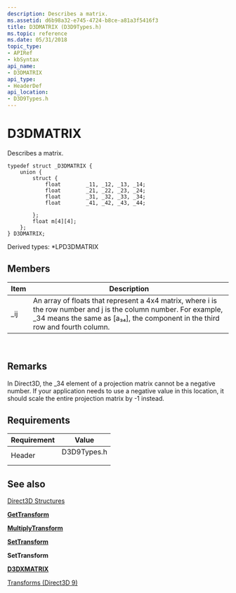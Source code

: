 ```yaml
---
description: Describes a matrix.
ms.assetid: d6b98a32-e745-4724-b8ce-a81a3f5416f3
title: D3DMATRIX (D3D9Types.h)
ms.topic: reference
ms.date: 05/31/2018
topic_type:
- APIRef
- kbSyntax
api_name:
- D3DMATRIX
api_type:
- HeaderDef
api_location:
- D3D9Types.h
---
```


# D3DMATRIX

Describes a matrix.

``` syntax
typedef struct _D3DMATRIX {
    union {
        struct {
            float        _11, _12, _13, _14;
            float        _21, _22, _23, _24;
            float        _31, _32, _33, _34;
            float        _41, _42, _43, _44;

        };
        float m[4][4];
    };
} D3DMATRIX;
```

Derived types: \*LPD3DMATRIX

## Members



| Item                                                        | Description                                                                                                                                                                                                     |
|-------------------------------------------------------------|-----------------------------------------------------------------------------------------------------------------------------------------------------------------------------------------------------------------|
| <span id="_ij"></span><span id="_IJ"></span>\_ij<br/> | An array of floats that represent a 4x4 matrix, where i is the row number and j is the column number. For example, \_34 means the same as \[a₃₄\], the component in the third row and fourth column.<br/> |



 

## Remarks

In Direct3D, the \_34 element of a projection matrix cannot be a negative number. If your application needs to use a negative value in this location, it should scale the entire projection matrix by -1 instead.

## Requirements



| Requirement | Value |
|-------------------|----------------------------------------------------------------------------------------|
| Header<br/> | <dl> <dt>D3D9Types.h</dt> </dl> |



## See also

<dl> <dt>

[Direct3D Structures](dx9-graphics-reference-d3d-structures.md)
</dt> <dt>

[**GetTransform**](/windows/win32/api/d3d9helper/nf-d3d9helper-idirect3ddevice9-gettransform)
</dt> <dt>

[**MultiplyTransform**](/windows/win32/api/d3d9helper/nf-d3d9helper-idirect3ddevice9-multiplytransform)
</dt> <dt>

[**SetTransform**](/windows/win32/api/d3d9helper/nf-d3d9helper-idirect3ddevice9-settransform)
</dt> <dt>

**SetTransform**
</dt> <dt>

[**D3DXMATRIX**](d3dxmatrix.md)
</dt> <dt>

[Transforms (Direct3D 9)](transforms.md)
</dt> </dl>

 

 
